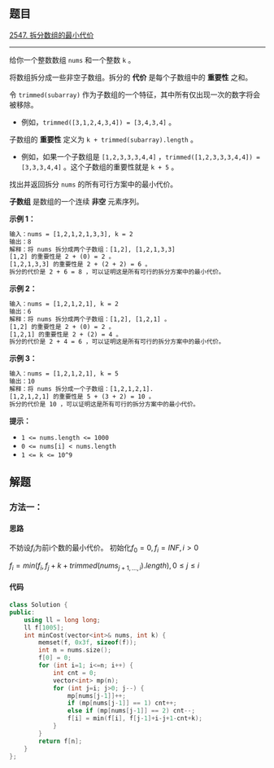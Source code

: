 ## 题目

[2547. 拆分数组的最小代价](https://leetcode.cn/problems/minimum-cost-to-split-an-array/)

---

给你一个整数数组 `nums` 和一个整数 `k` 。

将数组拆分成一些非空子数组。拆分的 **代价** 是每个子数组中的 **重要性** 之和。

令 `trimmed(subarray)` 作为子数组的一个特征，其中所有仅出现一次的数字将会被移除。

-   例如，`trimmed([3,1,2,4,3,4]) = [3,4,3,4]` 。

子数组的 **重要性** 定义为 `k + trimmed(subarray).length` 。

-   例如，如果一个子数组是 `[1,2,3,3,3,4,4]` ，`trimmed([1,2,3,3,3,4,4]) = [3,3,3,4,4]` 。这个子数组的重要性就是 `k + 5` 。

找出并返回拆分 `nums` 的所有可行方案中的最小代价。

**子数组** 是数组的一个连续 **非空** 元素序列。

  

**示例 1：**

```txt
输入：nums = [1,2,1,2,1,3,3], k = 2
输出：8
解释：将 nums 拆分成两个子数组：[1,2], [1,2,1,3,3]
[1,2] 的重要性是 2 + (0) = 2 。
[1,2,1,3,3] 的重要性是 2 + (2 + 2) = 6 。
拆分的代价是 2 + 6 = 8 ，可以证明这是所有可行的拆分方案中的最小代价。
```

**示例 2：**

```txt
输入：nums = [1,2,1,2,1], k = 2
输出：6
解释：将 nums 拆分成两个子数组：[1,2], [1,2,1] 。
[1,2] 的重要性是 2 + (0) = 2 。
[1,2,1] 的重要性是 2 + (2) = 4 。
拆分的代价是 2 + 4 = 6 ，可以证明这是所有可行的拆分方案中的最小代价。
```

**示例 3：**

```txt
输入：nums = [1,2,1,2,1], k = 5
输出：10
解释：将 nums 拆分成一个子数组：[1,2,1,2,1].
[1,2,1,2,1] 的重要性是 5 + (3 + 2) = 10 。
拆分的代价是 10 ，可以证明这是所有可行的拆分方案中的最小代价。
```
  

**提示：**

-   `1 <= nums.length <= 1000`
-   `0 <= nums[i] < nums.length`
-   `1 <= k <= 10^9`

  

## 解题

### 方法一：

#### 思路

不妨设$f_i$为前i个数的最小代价。
初始化$f_0 = 0, f_i = INF, i>0$

$f_i = min(f_i, f_j+k+trimmed(nums_{j+1,\dots, i}).length), 0\le j\le i$

#### 代码

```cpp
class Solution {
public:
    using ll = long long;
    ll f[1005];
    int minCost(vector<int>& nums, int k) {
        memset(f, 0x3f, sizeof(f));
        int n = nums.size();
        f[0] = 0;
        for (int i=1; i<=n; i++) {
            int cnt = 0;
            vector<int> mp(n);
            for (int j=i; j>0; j--) {
                mp[nums[j-1]]++;
                if (mp[nums[j-1]] == 1) cnt++;
                else if (mp[nums[j-1]] == 2) cnt--;
                f[i] = min(f[i], f[j-1]+i-j+1-cnt+k);
            }
        }
        return f[n];
    }
};
```
